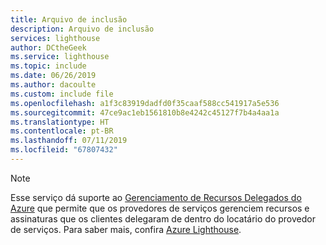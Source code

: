 ```yaml
---
title: Arquivo de inclusão
description: Arquivo de inclusão
services: lighthouse
author: DCtheGeek
ms.service: lighthouse
ms.topic: include
ms.date: 06/26/2019
ms.author: dacoulte
ms.custom: include file
ms.openlocfilehash: a1f3c83919dadfd0f35caaf588cc541917a5e536
ms.sourcegitcommit: 47ce9ac1eb1561810b8e4242c45127f7b4a4aa1a
ms.translationtype: HT
ms.contentlocale: pt-BR
ms.lasthandoff: 07/11/2019
ms.locfileid: "67807432"
---
```

> [!NOTE]
> Esse serviço dá suporte ao [Gerenciamento de Recursos Delegados do Azure](../articles/lighthouse/concepts/azure-delegated-resource-management.md) que permite que os provedores de serviços gerenciem recursos e assinaturas que os clientes delegaram de dentro do locatário do provedor de serviços. Para saber mais, confira [Azure Lighthouse](../articles/lighthouse/overview.md).
